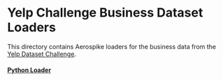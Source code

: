 Yelp Challenge Business Dataset Loaders
================================================================

This directory contains Aerospike loaders for the business data from
the [Yelp Dataset Challenge](http://www.yelp.com/dataset_challenge).

#### [Python Loader](python)

